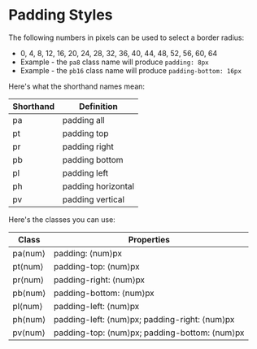 # Padding Styles

The following numbers in pixels can be used to select a border radius:
* 0, 4, 8, 12, 16, 20, 24, 28, 32, 36, 40, 44, 48, 52, 56, 60, 64
* Example - the `pa8` class name will produce `padding: 8px`
* Example - the `pb16` class name will produce `padding-bottom: 16px`

Here's what the shorthand names mean:

| Shorthand | Definition |
| --------- | ---------- |
| pa | padding all |
| pt | padding top |
| pr | padding right |
| pb | padding bottom |
| pl | padding left |
| ph | padding horizontal |
| pv | padding vertical |

Here's the classes you can use:

| Class | Properties |
| ----- | ---------- |
| pa&lang;num&rang; | padding: &lang;num&rang;px |
| pt&lang;num&rang; | padding-top: &lang;num&rang;px |
| pr&lang;num&rang; | padding-right: &lang;num&rang;px |
| pb&lang;num&rang; | padding-bottom: &lang;num&rang;px |
| pl&lang;num&rang; | padding-left: &lang;num&rang;px |
| ph&lang;num&rang; | padding-left: &lang;num&rang;px; padding-right: &lang;num&rang;px |
| pv&lang;num&rang; | padding-top: &lang;num&rang;px; padding-bottom: &lang;num&rang;px |
